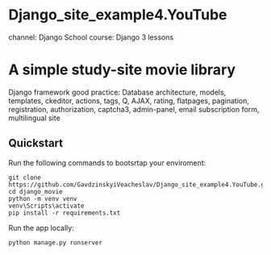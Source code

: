 # Django_site_example4.YouTube
channel: Django School course: Django 3 lessons

# A simple study-site movie library
Django framework good practice: Database architecture, models, templates, ckeditor, actions, tags, Q, AJAX, rating, flatpages, pagination, registration, authorization,  captcha3, admin-panel, email subscription form, multilingual site 

## Quickstart

Run the following commands to bootsrtap your enviroment:

    git clone https://github.com/GavdzinskyiVeacheslav/Django_site_example4.YouTube.git
    cd django_movie
    python -m venv venv
    venv\Scripts\activate
    pip install -r requirements.txt
    
Run the app locally:
    
    python manage.py runserver

